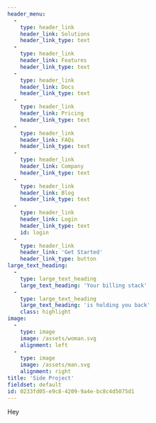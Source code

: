 ```yaml
---
header_menu:
  -
    type: header_link
    header_link: Solutions
    header_link_type: text
  -
    type: header_link
    header_link: Features
    header_link_type: text
  -
    type: header_link
    header_link: Docs
    header_link_type: text
  -
    type: header_link
    header_link: Pricing
    header_link_type: text
  -
    type: header_link
    header_link: FAQs
    header_link_type: text
  -
    type: header_link
    header_link: Company
    header_link_type: text
  -
    type: header_link
    header_link: Blog
    header_link_type: text
  -
    type: header_link
    header_link: Login
    header_link_type: text
    id: login
  -
    type: header_link
    header_link: 'Get Started'
    header_link_type: button
large_text_heading:
  -
    type: large_text_heading
    large_text_heading: 'Your billing stack'
  -
    type: large_text_heading
    large_text_heading: 'is holding you back'
    class: highlight
image:
  -
    type: image
    image: /assets/woman.svg
    alignment: left
  -
    type: image
    image: /assets/man.svg
    alignment: right
title: 'Side Project'
fieldset: default
id: 0233fd05-e9c8-4209-9a4e-bc8c4d5075d1
---
```

Hey